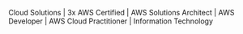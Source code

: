 Cloud Solutions | 3x AWS Certified | AWS Solutions Architect | AWS Developer | AWS Cloud Practitioner | Information Technology


